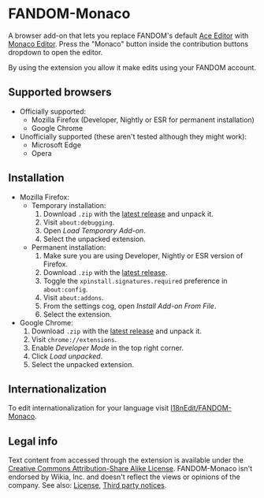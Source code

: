 # FANDOM-Monaco
A browser add-on that lets you replace FANDOM's default [Ace Editor](https://ace.c9.io/) with [Monaco Editor](https://microsoft.github.io/monaco-editor/). Press the "Monaco" button inside the contribution buttons dropdown to open the editor.

By using the extension you allow it make edits using your FANDOM account.

## Supported browsers
* Officially supported:
  * Mozilla Firefox (Developer, Nightly or ESR for permanent installation)
  * Google Chrome
* Unofficially supported (these aren't tested although they might work):
  * Microsoft Edge
  * Opera

## Installation
* Mozilla Firefox:
  * Temporary installation:
    1. Download `.zip` with the [latest release](https://github.com/tmkch/FANDOM-Monaco/releases/latest) and unpack it.
    2. Visit `about:debugging`.
    3. Open _Load Temporary Add-on_.
    4. Select the unpacked extension.
  * Permanent installation:
    1. Make sure you are using Developer, Nightly or ESR version of Firefox.
    2. Download `.zip` with the [latest release](https://github.com/tmkch/FANDOM-Monaco/releases/latest).
    3. Toggle the `xpinstall.signatures.required` preference in `about:config`.
    4. Visit `about:addons`.
    5. From the settings cog, open _Install Add-on From File_.
    6. Select the extension.
* Google Chrome:
  1. Download `.zip` with the [latest release](https://github.com/tmkch/FANDOM-Monaco/releases/latest) and unpack it.
  2. Visit `chrome://extensions`.
  3. Enable _Developer Mode_ in the top right corner.
  4. Click _Load unpacked_.
  5. Select the unpacked extension.

## Internationalization
To edit internationalization for your language visit [I18nEdit/FANDOM-Monaco](https://dev.wikia.com/wiki/Special:BlankPage/I18nEdit/FANDOM-Monaco).

## Legal info
Text content from accessed through the extension is available under the [Creative Commons Attribution-Share Alike License](http://www.wikia.com/Licensing). FANDOM-Monaco isn't endorsed by Wikia, Inc. and doesn't reflect the views or opinions of the company. See also: [License](LICENSE.md), [Third party notices](THIRD-PARTY-NOTICES.md).
